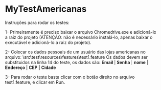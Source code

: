 # MyTestAmericanas

Instruções para rodar os testes:

  1- Primeiramente é preciso baixar o arquivo Chromedrive.exe e adicioná-lo a raiz do projeto (ATENÇÃO: não é necessário instalá-lo, apenas baixar o executável e adicioná-lo a raiz do projeto).
  
  2- Colocar os dados pessoais de um usuário das lojas americanas no arquivo: \src\test\resources\features\test1.feature
      Os dados devem ser substituidos na linha 14 do teste, os dados são:
      __Email__ | __Senha__ | __nome__ | __Endereço__ | __CEP__ | __Cidade__
      
  3- Para rodar o teste basta clicar com o botão direito no arquivo test1.feature, e clicar em Run.
